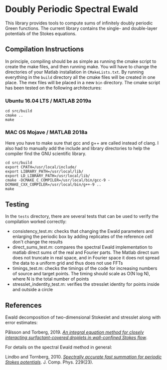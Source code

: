 # Doubly Periodic Spectral Ewald

This library provides tools to compute sums of infinitely doubly periodic Green functions. The current library contains the single- and double-layer potentials of the Stokes equations. 

## Compilation Instructions

In principle, compiling should be as simple as running the cmake script to create the make files, and then running make. You will have to change the directories of your Matlab installation in `CMakeLists.txt`. By running everything in the `build` directory all the cmake files will be created in one place. The mex files will be placed in a new `bin` directory. The cmake script has been tested on the following architectures:

### Ubuntu 16.04 LTS / MATLAB 2019a

	cd src/build
	cmake ..
	make

### MAC OS Mojave / MATLAB 2018a

Here you have to make sure that gcc and g++ are called instead of clang. I also had to manually add the include and library directories to help the compiler find the GNU scientific library.

	cd src/build
	export CPATH=/usr/local/include/
	export LIBRARY_PATH=/usr/local/lib/
	export LD_LIBRARY_PATH=/usr/local/lib/
	cmake -DCMAKE_C_COMPILER=/usr/local/bin/gcc-9 -DCMAKE_CXX_COMPILER=/usr/local/bin/g++-9 .. 
	make

## Testing

In the `tests` directory, there are several tests that can be used to verify the compilation worked correctly:
* consistency_test.m: checks that changing the Ewald parameters and enlarging the periodic box by adding replicates of the reference cell don't change the results
* direct_sums_test.m: compares the spectral Ewald implementation to matlab direct sums of the real and Fourier parts. The Matlab direct sum does not truncate in real space, and in Fourier space it does not spread the data to a uniform grid and thus does not use FFTs
* timings_test.m: checks the timings of the code for increasing numbers of source and target points. The timing should scale as O(N log N), where N is the total number of points
* stresslet_indentity_test.m: verifies the stresslet identity for points inside and outside a circle

## References

Ewald decomposition of two-dimensional Stokeslet and stresslet along with error estimates:

Pålsson and Torberg, 2019. [*An integral equation method for closely interacting surfactant-covered droplets in wall-confined Stokes flow*](https://arxiv.org/abs/1909.12581).

For details on the spectral Ewald method in general:

Lindbo and Tornberg, 2010. [*Spectrally accurate fast summation for periodic Stokes potentials*](https://www.sciencedirect.com/science/article/pii/S0021999110004730). J. Comp. Phys. 229(23). 
